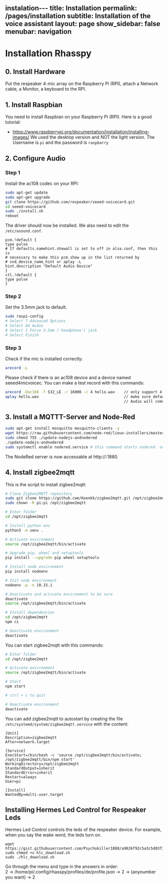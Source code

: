 instalation---
title: Installation
permalink: /pages/installation 
subtitle: Installation of the voice assistant
layout: page
show_sidebar: false
menubar: navigation
---

# Installation Rhasspy

## 0. Install Hardware
   Put the respeaker 4-mic array on the Raspberry Pi (RPI), attach a Network cable, a Monitor, a keyboard to the RPI.

## 1. Install Raspbian
   You need to install Raspbian on your Raspberry Pi (RPI). Here is a good tutorial:
   - https://www.raspberrypi.org/documentation/installation/installing-images/
   We used the desktop version and NOT the light version.
   The Username is ``pi`` and the password is ``raspbarry``

## 2. Configure Audio
### Step 1 
Install the ac108 codec on your RPI:
```bash
sudo apt-get update
sudo apt-get upgrade
git clone https://github.com/respeaker/seeed-voicecard.git
cd seeed-voicecard
sudo ./install.sh  
reboot
```
The driver should now be installed. We also need to edit the ``/etc/asound.conf``.
```
pcm.!default {
type pulse
# If defaults.namehint.showall is set to off in alsa.conf, then this is
# necessary to make this pcm show up in the list returned by
# snd_device_name_hint or aplay -L
hint.description "Default Audio Device"
}
ctl.!default {
type pulse
}
```
### Step 2
Set the 3.5mm jack to default.
```bash
sudo raspi-config
# Select 7 Advanced Options
# Select A4 Audio
# Select 1 Force 3.5mm ('headphone') jack
# Select Finish
```

### Step 3 
Check if the mic is installed correctly:
```bash
arecord -L
```
Please check if there is an ac108 device and a device named seeed4micvoicec. 
You can make a test record with this commands:    
```bash
arecord -Dac108 -f S32_LE -r 16000 -c 4 hello.wav    // only support 4 channels
aplay hello.wav                                      // make sure default device
                                                     // Audio will come out via audio jack of Raspberry Pi
```

## 3. Install a MQTTT-Server and Node-Red
```bash
sudo apt-get install mosquitto mosquitto-clients -y
wget https://raw.githubusercontent.com/node-red/linux-installers/master/deb/update-nodejs-andnodered
sudo chmod 755 ./update-nodejs-andnodered
./update-nodejs-andnodered
sudo systemctl enable nodered.service # this command starts nodered  on boot
```
The NodeRed server is now accessable at http://<ip-adress>:1880.

## 4. Install zigbee2mqtt
This is the script to install zigbee2mqtt:
```bash
# Clone Zigbee2MQTT repository
sudo git clone https://github.com/Koenkk/zigbee2mqtt.git /opt/zigbee2mqtt
sudo chown -R pi:pi /opt/zigbee2mqtt

# Enter folder
cd /opt/zigbee2mqtt

# Install python env
python3 -m venv .

# Activate environment
source /opt/zigbee2mqtt/bin/activate

# Upgrade pip, wheel and setuptools
pip install --upgrade pip wheel setuptools

# Install node environment
pip install nodeenv

# Init node environment
nodeenv -p -n 10.15.1

# Deactivate and activate environment to be sure
deactivate
source /opt/zigbee2mqtt/bin/activate

# Install dependencies
cd /opt/zigbee2mqtt
npm ci

# Deactivate environment
deactivate
```
You can start zigbee2mqtt with this commands:
```bash
# Enter folder
cd /opt/zigbee2mqtt

# Activate environment
source /opt/zigbee2mqtt/bin/activate

# Start
npm start

# ctrl + c to quit

# Deactivate environment
deactivate
```
You can add zigbee2mqtt to autostart by creating the file ``/etc/systemd/system/zigbee2mqtt.service`` with the content:
```
[Unit]
Description=zigbee2mqtt
After=network.target

[Service]
ExecStart=/bin/bash -c 'source /opt/zigbee2mqtt/bin/activate; /opt/zigbee2mqtt/bin/npm start'
WorkingDirectory=/opt/zigbee2mqtt
StandardOutput=inherit
StandardError=inherit
Restart=always
User=pi

[Install]
WantedBy=multi-user.target
```

## Installing Hermes Led Control for Respeaker Leds
Hermes Led Control controls the leds of the respeaker device. For example, when you say the wake word, the leds turn on.
```
wget https://gist.githubusercontent.com/Psychokiller1888/a9826f92c5a3c5d03f34d182fda1ce4c/raw/cbb53252dd55dc4e9f5f6064a493f0981cf133fb/hlc_download.sh
sudo chmod +x hlc_download.sh
sudo ./hlc_download.sh
```

Go through the menu and type in the answers in order:    
2 -> /home/pi/.config/rhasspy/profiles/de/profile.json -> 2 -> (anynumber you want) -> 2